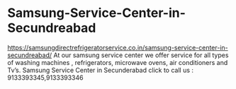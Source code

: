 # Samsung-Service-Center-in-Secundreabad
https://samsungdirectrefrigeratorservice.co.in/samsung-service-center-in-secundreabad/  At our samsung service center we offer service for all types of washing machines , refrigerators, microwave ovens, air conditioners and Tv’s. Samsung Service Center in Secunderabad click to call us : 9133393345,9133393346
